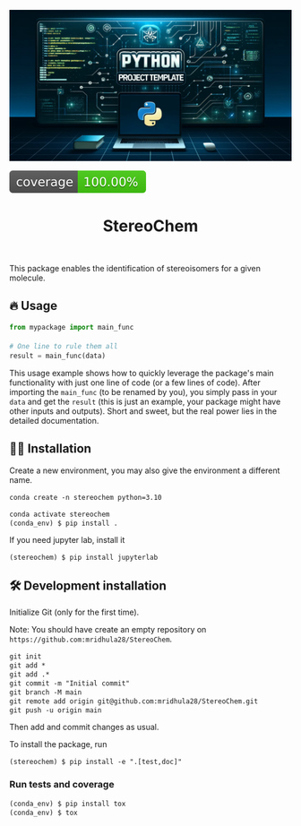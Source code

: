 ![Project Logo](assets/banner.png)

![Coverage Status](assets/coverage-badge.svg)

<h1 align="center">
StereoChem
</h1>

<br>


This package enables the identification of  stereoisomers for a given molecule.

## 🔥 Usage

```python
from mypackage import main_func

# One line to rule them all
result = main_func(data)
```

This usage example shows how to quickly leverage the package's main functionality with just one line of code (or a few lines of code). 
After importing the `main_func` (to be renamed by you), you simply pass in your `data` and get the `result` (this is just an example, your package might have other inputs and outputs). 
Short and sweet, but the real power lies in the detailed documentation.

## 👩‍💻 Installation

Create a new environment, you may also give the environment a different name. 

```
conda create -n stereochem python=3.10 
```

```
conda activate stereochem
(conda_env) $ pip install .
```

If you need jupyter lab, install it 

```
(stereochem) $ pip install jupyterlab
```


## 🛠️ Development installation

Initialize Git (only for the first time). 

Note: You should have create an empty repository on `https://github.com:mridhula28/StereoChem`.

```
git init
git add * 
git add .*
git commit -m "Initial commit" 
git branch -M main
git remote add origin git@github.com:mridhula28/StereoChem.git 
git push -u origin main
```

Then add and commit changes as usual. 

To install the package, run

```
(stereochem) $ pip install -e ".[test,doc]"
```

### Run tests and coverage

```
(conda_env) $ pip install tox
(conda_env) $ tox
```

